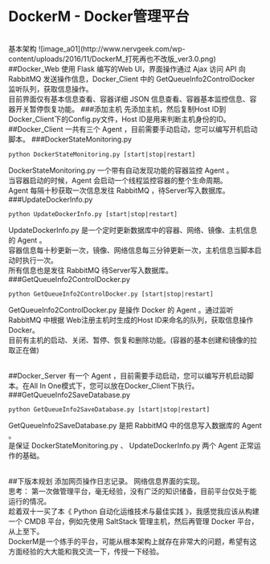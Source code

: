 DockerM - Docker管理平台
====
<br>
基本架构
![image_a01](http://www.nervgeek.com/wp-content/uploads/2016/11/DockerM_打死再也不改版_ver3.0.png)
<br>
##Docker_Web
使用 Flask 编写的Web UI，界面操作通过 Ajax 访问 API 向 RabbitMQ 发送操作信息，Docker_Client 中的 GetQueueInfo2ControlDocker 监听队列，获取信息操作。<br>
目前界面仅有基本信息查看、容器详细 JSON 信息查看、容器基本监控信息、容器开关暂停恢复功能。
###添加主机
先添加主机，然后复制Host ID到Docker_Client下的Config.py文件，Host ID是用来判断主机身份的ID。

<br>
##Docker_Client
一共有三个 Agent ，目前需要手动启动，您可以编写开机启动脚本。
###DockerStateMonitoring.py

    python DockerStateMonitoring.py [start|stop|restart]
    
DockerStateMonitoring.py 一个带有自动发现功能的容器监控 Agent 。<br>
当容器启动的时候，Agent 会启动一个线程监控容器的整个生命周期。<br>
Agent 每隔十秒获取一次信息发往 RabbitMQ ，待Server写入数据库。
###UpdateDockerInfo.py

    python UpdateDockerInfo.py [start|stop|restart]

UpdateDockerInfo.py 是一个定时更新数据库中的容器、网络、镜像、主机信息的 Agent 。<br>
容器信息每十秒更新一次，镜像、网络信息每三分钟更新一次，主机信息当脚本启动时执行一次。<br>
所有信息也是发往 RabbitMQ 待Server写入数据库。
###GetQueueInfo2ControlDocker.py

    python GetQueueInfo2ControlDocker.py [start|stop|restart]

GetQueueInfo2ControlDocker.py 是操作 Docker 的 Agent 。通过监听 RabbitMQ 中根据 Web注册主机时生成的Host ID来命名的队列，获取信息操作 Docker。<br>
目前有主机的启动、关闭、暂停、恢复和删除功能。(容器的基本创建和镜像的拉取正在做)

<br>
##Docker_Server
有一个 Agent ，目前需要手动启动，您可以编写开机启动脚本。在All In One模式下，您可以放在Docker_Client下执行。
###GetQueueInfo2SaveDatabase.py

    python GetQueueInfo2SaveDatabase.py [start|stop|restart]

GetQueueInfo2SaveDatabase.py 是把 RabbitMQ 中的信息写入数据库的 Agent 。<br>
是保证 DockerStateMonitoring.py 、 UpdateDockerInfo.py 两个 Agent 正常运作的基础。

<br>
##下版本规划
添加网页操作日志记录。
网络信息界面的实现。

<br>
思考：
第一次做管理平台，毫无经验，没有广泛的知识储备，目前平台仅处于能运行的情况。<br>
趁着双十一买了本《 Python 自动化运维技术与最佳实践 》，我感觉我应该从构建一个 CMDB 平台，例如先使用 SaltStack 管理主机，然后再管理 Docker 平台，从上至下。<br>
DockerM是一个练手的平台，可能从根本架构上就存在非常大的问题，希望有这方面经验的大大能和我交流一下，传授一下经验。